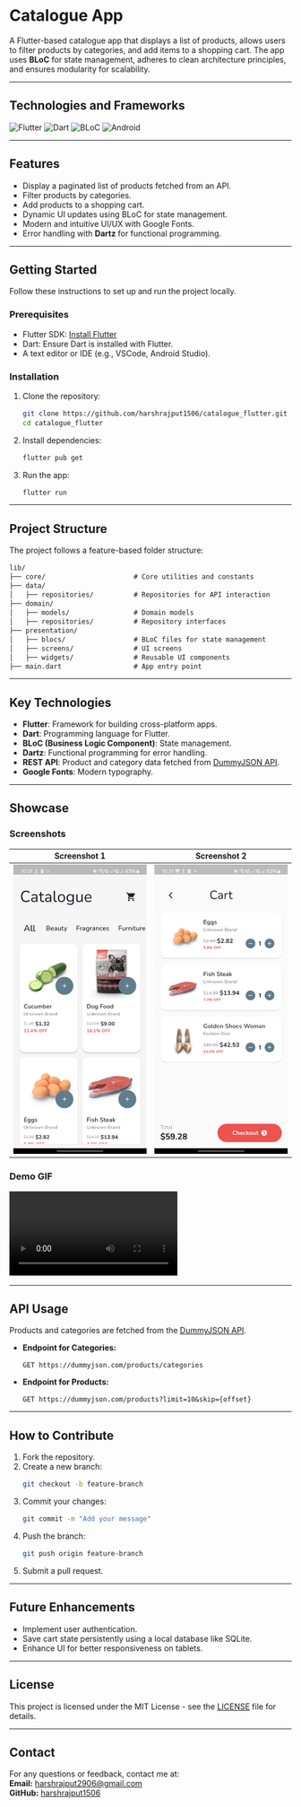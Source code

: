 # **Catalogue App**

A Flutter-based catalogue app that displays a list of products, allows users to filter products by categories, and add items to a shopping cart. The app uses **BLoC** for state management, adheres to clean architecture principles, and ensures modularity for scalability.

---

## **Technologies and Frameworks**

![Flutter](https://img.shields.io/badge/-Flutter-02569B?style=flat-square&logo=flutter&logoColor=white)
![Dart](https://img.shields.io/badge/-Dart-0175C2?style=flat-square&logo=dart&logoColor=white)
![BLoC](https://img.shields.io/badge/-BLoC-blue?style=flat-square)
![Android](https://img.shields.io/badge/-Android-3DDC84?style=flat-square&logo=android&logoColor=white)

---

## **Features**
- Display a paginated list of products fetched from an API.
- Filter products by categories.
- Add products to a shopping cart.
- Dynamic UI updates using BLoC for state management.
- Modern and intuitive UI/UX with Google Fonts.
- Error handling with **Dartz** for functional programming.

---

## **Getting Started**

Follow these instructions to set up and run the project locally.

### **Prerequisites**
- Flutter SDK: [Install Flutter](https://flutter.dev/docs/get-started/install)
- Dart: Ensure Dart is installed with Flutter.
- A text editor or IDE (e.g., VSCode, Android Studio).

### **Installation**
1. Clone the repository:
   ```bash
   git clone https://github.com/harshrajput1506/catalogue_flutter.git
   cd catalogue_flutter
   ```
2. Install dependencies:
   ```bash
   flutter pub get
   ```
3. Run the app:
   ```bash
   flutter run
   ```

---

## **Project Structure**

The project follows a feature-based folder structure:

```
lib/
├── core/                      # Core utilities and constants
├── data/
│   ├── repositories/          # Repositories for API interaction
├── domain/
│   ├── models/                # Domain models
│   ├── repositories/          # Repository interfaces
├── presentation/
│   ├── blocs/                 # BLoC files for state management
│   ├── screens/               # UI screens
│   ├── widgets/               # Reusable UI components
├── main.dart                  # App entry point
```

---

## **Key Technologies**
- **Flutter**: Framework for building cross-platform apps.
- **Dart**: Programming language for Flutter.
- **BLoC (Business Logic Component)**: State management.
- **Dartz**: Functional programming for error handling.
- **REST API**: Product and category data fetched from [DummyJSON API](https://dummyjson.com/products).
- **Google Fonts**: Modern typography.

---

## **Showcase**

### **Screenshots**
| Screenshot 1                            | Screenshot 2                            |
|-----------------------------------------|-----------------------------------------|
| ![Blog List](screenshots/ss1.jpg) | ![Blog Details](screenshots/ss2.jpg) |

### **Demo GIF**
![App Demo](screenshots/demo.mp4)

---

## **API Usage**
Products and categories are fetched from the [DummyJSON API](https://dummyjson.com/products).

- **Endpoint for Categories:**
  ```
  GET https://dummyjson.com/products/categories
  ```
- **Endpoint for Products:**
  ```
  GET https://dummyjson.com/products?limit=10&skip={offset}
  ```

---

## **How to Contribute**
1. Fork the repository.
2. Create a new branch:
   ```bash
   git checkout -b feature-branch
   ```
3. Commit your changes:
   ```bash
   git commit -m "Add your message"
   ```
4. Push the branch:
   ```bash
   git push origin feature-branch
   ```
5. Submit a pull request.

---

## **Future Enhancements**
- Implement user authentication.
- Save cart state persistently using a local database like SQLite.
- Enhance UI for better responsiveness on tablets.

---

## **License**

This project is licensed under the MIT License - see the [LICENSE](LICENSE) file for details.

---

## **Contact**

For any questions or feedback, contact me at:  
**Email:** [harshrajput2906@gmail.com](mailto:harshrajput2906@gmail.com)  
**GitHub:** [harshrajput1506](https://github.com/harshrajput1506)
